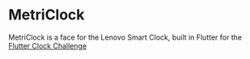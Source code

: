 # MetriClock

MetriClock is a face for the Lenovo Smart Clock, built in Flutter for the [Flutter Clock Challenge](https://flutter.dev/clock)